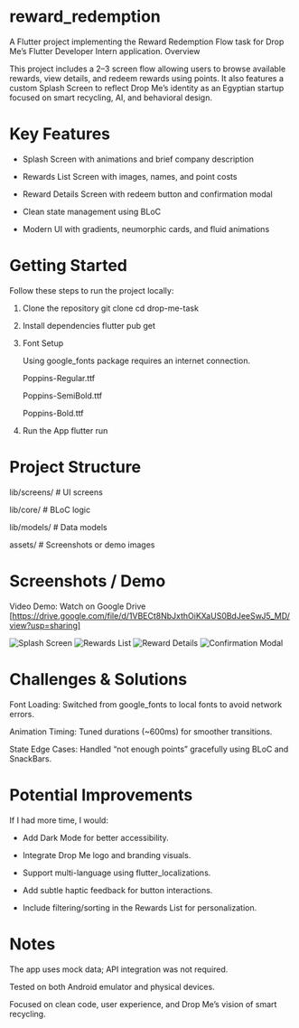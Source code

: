 # reward_redemption
A Flutter project implementing the Reward Redemption Flow task for Drop Me’s Flutter Developer Intern application.
Overview

This project includes a 2–3 screen flow allowing users to browse available rewards, view details, and redeem rewards using points.
It also features a custom Splash Screen to reflect Drop Me’s identity as an Egyptian startup focused on smart recycling, AI, and behavioral design.

# Key Features

- Splash Screen with animations and brief company description

- Rewards List Screen with images, names, and point costs

- Reward Details Screen with redeem button and confirmation modal

- Clean state management using BLoC

- Modern UI with gradients, neumorphic cards, and fluid animations

# Getting Started

Follow these steps to run the project locally:

1. Clone the repository
git clone <repository-url>
cd drop-me-task

2. Install dependencies
flutter pub get

3. Font Setup
   
   Using google_fonts package requires an internet connection.

    Poppins-Regular.ttf

      Poppins-SemiBold.ttf

      Poppins-Bold.ttf
   
     
5. Run the App
flutter run

# Project Structure
lib/screens/       # UI screens 

lib/core/          # BLoC logic

lib/models/        # Data models

assets/     # Screenshots or demo images


# Screenshots / Demo

Video Demo: Watch on Google Drive
[https://drive.google.com/file/d/1VBECt8NbJxthOiKXaUS0BdJeeSwJ5_MD/view?usp=sharing]

![Splash Screen](assets/splash.jpg)
![Rewards List](assets/rewards.jpg)
![Reward Details](assets/reward_details.jpg)
![Confirmation Modal](assets/confirmation_modal.jpg)
 
# Challenges & Solutions

Font Loading: Switched from google_fonts to local fonts to avoid network errors.

Animation Timing: Tuned durations (~600ms) for smoother transitions.

State Edge Cases: Handled “not enough points” gracefully using BLoC and SnackBars.

# Potential Improvements

If I had more time, I would:

-  Add Dark Mode for better accessibility.

- Integrate Drop Me logo and branding visuals.

- Support multi-language using flutter_localizations.

- Add subtle haptic feedback for button interactions.

- Include filtering/sorting in the Rewards List for personalization.

# Notes

The app uses mock data; API integration was not required.

Tested on both Android emulator and physical devices.

Focused on clean code, user experience, and Drop Me’s vision of smart recycling.
